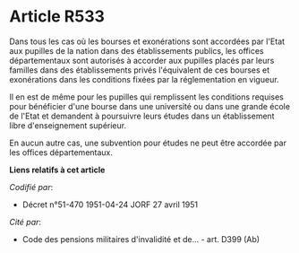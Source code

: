 # Article R533

Dans tous les cas où les bourses et exonérations sont accordées par l'Etat aux pupilles de la nation dans des établissements
publics, les offices départementaux sont autorisés à accorder aux pupilles placés par leurs familles dans des établissements
privés l'équivalent de ces bourses et exonérations dans les conditions fixées par la réglementation en vigueur.

Il en est de même pour les pupilles qui remplissent les conditions requises pour bénéficier d'une bourse dans une université
ou dans une grande école de l'Etat et demandent à poursuivre leurs études dans un établissement libre d'enseignement
supérieur.

En aucun autre cas, une subvention pour études ne peut être accordée par les offices départementaux.

**Liens relatifs à cet article**

_Codifié par_:

  - Décret n°51-470 1951-04-24 JORF 27 avril 1951

_Cité par_:

  - Code des pensions militaires d'invalidité et de... - art. D399 (Ab)
